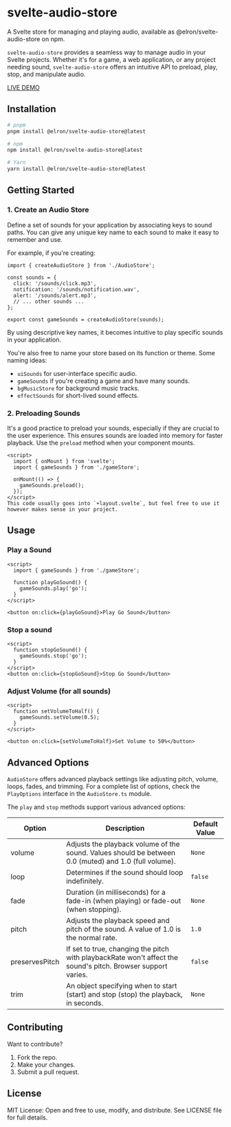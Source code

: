 # svelte-audio-store

A Svelte store for managing and playing audio, available as @elron/svelte-audio-store on npm.

`svelte-audio-store` provides a seamless way to manage audio in your Svelte projects. Whether it's for a game, a web application, or any project needing sound, `svelte-audio-store` offers an intuitive API to preload, play, stop, and manipulate audio.

[LIVE DEMO](https://svelte-audio-store.netlify.app/)

## Installation

```bash
# pnpm
pnpm install @elron/svelte-audio-store@latest

# npm
npm install @elron/svelte-audio-store@latest

# Yarn
yarn install @elron/svelte-audio-store@latest
```

## Getting Started

### 1. Create an Audio Store

Define a set of sounds for your application by associating keys to sound paths. You can give any unique key name to each sound to make it easy to remember and use.

For example, if you're creating:

```svelte
import { createAudioStore } from './AudioStore';

const sounds = {
  click: '/sounds/click.mp3',
  notification: '/sounds/notification.wav',
  alert: '/sounds/alert.mp3',
  // ... other sounds ...
};

export const gameSounds = createAudioStore(sounds);
```

By using descriptive key names, it becomes intuitive to play specific sounds in your application.

You're also free to name your store based on its function or theme. Some naming ideas:

- `uiSounds` for user-interface specific audio.
- `gameSounds` if you're creating a game and have many sounds.
- `bgMusicStore` for background music tracks.
- `effectSounds` for short-lived sound effects.

### 2. Preloading Sounds
It's a good practice to preload your sounds, especially if they are crucial to the user experience. This ensures sounds are loaded into memory for faster playback. Use the `preload` method when your component mounts.

```svelte
<script>
  import { onMount } from 'svelte';
  import { gameSounds } from './gameStore';

  onMount(() => {
    gameSounds.preload();
  });
</script>
This code usually goes into `+layout.svelte`, but feel free to use it however makes sense in your project.
```

## Usage

### Play a Sound

```svelte
<script>
  import { gameSounds } from './gameStore';

  function playGoSound() {
    gameSounds.play('go');
  }
</script>

<button on:click={playGoSound}>Play Go Sound</button>
```

### Stop a sound
```svelte
<script>
  function stopGoSound() {
    gameSounds.stop('go');
  }
</script>
<button on:click={stopGoSound}>Stop Go Sound</button>
```

### Adjust Volume (for all sounds)
```svelte
<script>
  function setVolumeToHalf() {
    gameSounds.setVolume(0.5);
  }
</script>

<button on:click={setVolumeToHalf}>Set Volume to 50%</button>
```

## Advanced Options
`AudioStore` offers advanced playback settings like adjusting pitch, volume, loops, fades, and trimming. For a complete list of options, check the `PlayOptions` interface in the `AudioStore.ts` module.

The `play` and `stop` methods support various advanced options:


| Option	| Description	| Default Value | 
|---|---|---|
| volume	| Adjusts the playback volume of the sound. Values should be between 0.0 (muted) and 1.0 (full volume).	| `None` | 
| loop	| Determines if the sound should loop indefinitely.	| `false` | 
| fade	| Duration (in milliseconds) for a fade-in (when playing) or fade-out (when stopping).	| `None` | 
| pitch	| Adjusts the playback speed and pitch of the sound. A value of 1.0 is the normal rate.	| `1.0` | 
| preservesPitch	| If set to true, changing the pitch with playbackRate won't affect the sound's pitch. Browser support varies.	| `false` | 
| trim	| An object specifying when to start (start) and stop (stop) the playback, in seconds.	| `None` | 

## Contributing
Want to contribute?

1. Fork the repo.
2. Make your changes.
3. Submit a pull request.

## License
MIT License: Open and free to use, modify, and distribute. See LICENSE file for full details.